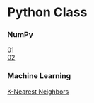 # Python Class

### NumPy
[01](NumPy_01.md) <br>
[02](NumPy_02.md)


### Machine Learning
[K-Nearest Neighbors](MachineLearning_K_Nearest_Neighbors.md)
